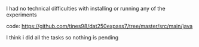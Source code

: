 I had no technical difficulties with installing or running any of the experiments

code:
https://github.com/tines98/dat250expass7/tree/master/src/main/java

I think i did all the tasks so nothing is pending